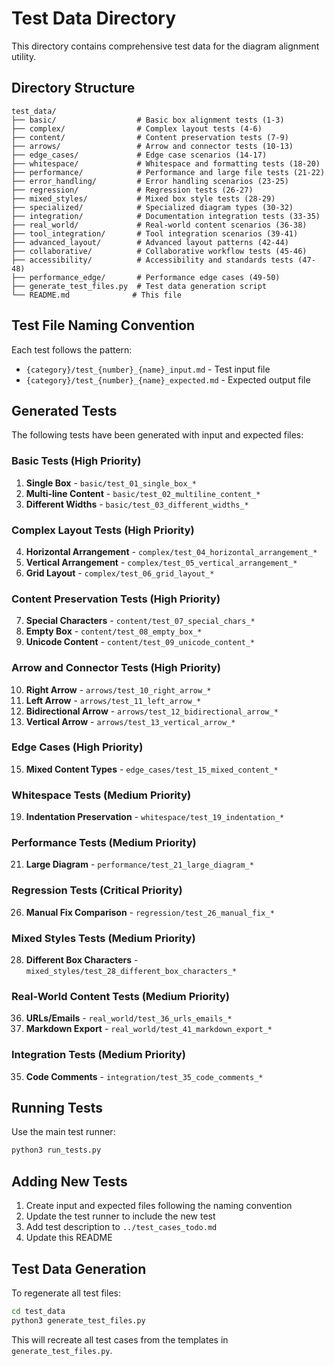 # Test Data Directory

This directory contains comprehensive test data for the diagram alignment utility.

## Directory Structure

```
test_data/
├── basic/                  # Basic box alignment tests (1-3)
├── complex/                # Complex layout tests (4-6)
├── content/                # Content preservation tests (7-9)
├── arrows/                 # Arrow and connector tests (10-13)
├── edge_cases/             # Edge case scenarios (14-17)
├── whitespace/             # Whitespace and formatting tests (18-20)
├── performance/            # Performance and large file tests (21-22)
├── error_handling/         # Error handling scenarios (23-25)
├── regression/             # Regression tests (26-27)
├── mixed_styles/           # Mixed box style tests (28-29)
├── specialized/            # Specialized diagram types (30-32)
├── integration/            # Documentation integration tests (33-35)
├── real_world/             # Real-world content scenarios (36-38)
├── tool_integration/       # Tool integration scenarios (39-41)
├── advanced_layout/        # Advanced layout patterns (42-44)
├── collaborative/          # Collaborative workflow tests (45-46)
├── accessibility/          # Accessibility and standards tests (47-48)
├── performance_edge/       # Performance edge cases (49-50)
├── generate_test_files.py  # Test data generation script
└── README.md              # This file
```

## Test File Naming Convention

Each test follows the pattern:
- `{category}/test_{number}_{name}_input.md` - Test input file
- `{category}/test_{number}_{name}_expected.md` - Expected output file

## Generated Tests

The following tests have been generated with input and expected files:

### Basic Tests (High Priority)
1. **Single Box** - `basic/test_01_single_box_*`
2. **Multi-line Content** - `basic/test_02_multiline_content_*`
3. **Different Widths** - `basic/test_03_different_widths_*`

### Complex Layout Tests (High Priority)
4. **Horizontal Arrangement** - `complex/test_04_horizontal_arrangement_*`
5. **Vertical Arrangement** - `complex/test_05_vertical_arrangement_*`
6. **Grid Layout** - `complex/test_06_grid_layout_*`

### Content Preservation Tests (High Priority)
7. **Special Characters** - `content/test_07_special_chars_*`
8. **Empty Box** - `content/test_08_empty_box_*`
9. **Unicode Content** - `content/test_09_unicode_content_*`

### Arrow and Connector Tests (High Priority)
10. **Right Arrow** - `arrows/test_10_right_arrow_*`
11. **Left Arrow** - `arrows/test_11_left_arrow_*`
12. **Bidirectional Arrow** - `arrows/test_12_bidirectional_arrow_*`
13. **Vertical Arrow** - `arrows/test_13_vertical_arrow_*`

### Edge Cases (High Priority)
15. **Mixed Content Types** - `edge_cases/test_15_mixed_content_*`

### Whitespace Tests (Medium Priority)
19. **Indentation Preservation** - `whitespace/test_19_indentation_*`

### Performance Tests (Medium Priority)
21. **Large Diagram** - `performance/test_21_large_diagram_*`

### Regression Tests (Critical Priority)
26. **Manual Fix Comparison** - `regression/test_26_manual_fix_*`

### Mixed Styles Tests (Medium Priority)
28. **Different Box Characters** - `mixed_styles/test_28_different_box_characters_*`

### Real-World Content Tests (Medium Priority)
36. **URLs/Emails** - `real_world/test_36_urls_emails_*`
41. **Markdown Export** - `real_world/test_41_markdown_export_*`

### Integration Tests (Medium Priority)
35. **Code Comments** - `integration/test_35_code_comments_*`

## Running Tests

Use the main test runner:
```bash
python3 run_tests.py
```

## Adding New Tests

1. Create input and expected files following the naming convention
2. Update the test runner to include the new test
3. Add test description to `../test_cases_todo.md`
4. Update this README

## Test Data Generation

To regenerate all test files:
```bash
cd test_data
python3 generate_test_files.py
```

This will recreate all test cases from the templates in `generate_test_files.py`.